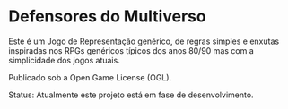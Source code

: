 # Defensores do Multiverso

Este é um Jogo de Representação genérico, de regras simples e enxutas inspiradas nos RPGs genéricos típicos dos anos 80/90 mas com a simplicidade dos jogos atuais.

Publicado sob a Open Game License (OGL). 

Status: Atualmente este projeto está em fase de desenvolvimento. 
